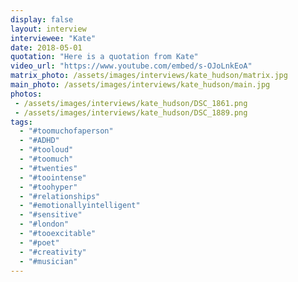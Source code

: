 ```yaml
---
display: false
layout: interview
interviewee: "Kate"
date: 2018-05-01
quotation: "Here is a quotation from Kate"
video_url: "https://www.youtube.com/embed/s-OJoLnkEoA"
matrix_photo: /assets/images/interviews/kate_hudson/matrix.jpg
main_photo: /assets/images/interviews/kate_hudson/main.jpg
photos: 
 - /assets/images/interviews/kate_hudson/DSC_1861.png
 - /assets/images/interviews/kate_hudson/DSC_1889.png
tags:
  - "#toomuchofaperson"
  - "#ADHD"
  - "#tooloud"
  - "#toomuch"
  - "#twenties"
  - "#toointense"
  - "#toohyper"
  - "#relationships"
  - "#emotionallyintelligent"
  - "#sensitive"
  - "#london"
  - "#tooexcitable"
  - "#poet"
  - "#creativity" 
  - "#musician"
---
```


